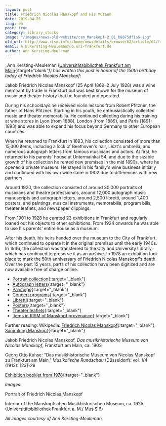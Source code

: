 ```yaml
---
layout: post
title: Friedrich Nicolas Manskopf and His Museum
date: 2019-04-25
lang: en
post: true
category: library_stocks
image: "/images/news-old-website/csm_Manskopf-2_01_b8875df1a6.jpg"
old_url: http://www.rism.info//home/newsdetails/browse/62/article/64/friedrich-nicolas-manskopf-and-his-museum.html
email: A.B.Kersting-Meuleman@ub.uni-frankfurt.de
author: Ann Kersting-Meuleman
---
```



_Ann Kersting-Meuleman ([Universitätsbibliothek Frankfurt am Main](http://www.ub.uni-frankfurt.de/musik/){:target="_blank"}) has written this post in honor of the 150th birthday today of Friedrich Nicolas Manskopf:_

Jakob Friedrich Nicolas Manskopf (25 April 1869–2 July 1928) was a wine merchant by trade in Frankfurt but was best known for the museum of music and theater history that he founded and operated.

During his schooldays he received violin lessons from Robert Pfitzner, the father of Hans Pfitzner. Starting in his youth, he enthusiastically collected music and theater memorabilia. He continued collecting during his training at wine stores in Lyon (from 1888), London (from 1889), and Paris (1891-1893) and was able to expand his focus beyond Germany to other European countries.

When he returned to Frankfurt in 1893, his collection consisted of more than 15,000 items, including a lock of Beethoven's hair, Liszt's umbrella, and numerous autograph letters from famous musicians and actors. At first, he returned to his parents' house at Untermainkai 54, and due to the sizable growth of his collection he rented new premises in the mid 1890s, where he opened a private museum. He stayed in his family's wine business initially and continued with his own wine store in 1902 due to differences with new partners.

Around 1920, the collection consisted of around 30,000 portraits of musicians and theatre professionals, around 12,000 autograph music manuscripts and autograph letters, around 2,500 libretti, around 1,400 posters, and paintings, musical instruments, memorabilia, program bills, theater leaflets, and newspaper clippings.

From 1901 to 1928 he curated 23 exhibitions in Frankfurt and regularly loaned out his objects to other exhibitions. From 1924 onwards he was able to use his parents' entire house as a museum.

After his death, his heirs handed over the museum to the City of Frankfurt, which continued to operate it in the original premises until the early 1940s. In 1946, the collection was transferred to the City and University Library, which has continued to preserve it as an archive. In 1978 an exhibition took place to mark the 50th anniversary of Friedrich Nicolas Manskopf's death. Over the past 15 years, parts of his collection have been digitized and are now available free of charge online.

- [Portrait collection](http://www.ub.uni-frankfurt.de/musik/manskopf_portraets.html){:target="_blank"}
- [Autograph letters](http://www.ub.uni-frankfurt.de/musik/briefe.html){:target="_blank"}
- [Paintings](http://www.ub.uni-frankfurt.de/musik/bilder.html){:target="_blank"}
- [Concert programs](http://www.ub.uni-frankfurt.de/musik/konzertprogramme.html){:target="_blank"}
- [Libretti](http://www.ub.uni-frankfurt.de/musik/libretti.html){:target="_blank"}
- [Posters](http://www.ub.uni-frankfurt.de/musik/plakate.html){:target="_blank"}
- [Theater leaflets](http://www.ub.uni-frankfurt.de/musik/theaterzettel.html){:target="_blank"}
- [Items in RISM of Manskopf provenance](https://opac.rism.info/metaopac/perma.do?v=rism&q=-1%3d%22pe30056891%22){:target="_blank"}

Further reading:
Wikipedia: [Friedrich Nicolas Manskopf](https://de.wikipedia.org/wiki/Friedrich_Nicolas_Manskopf){:target="_blank"}, [Sammlung Manskopf](https://de.wikipedia.org/wiki/Sammlung_Manskopf){:target="_blank"}

Jakob Friedrich Nicolas Manskopf, _Das musikhistorische Museum von Nicolas Manskopf_, Frankfurt am Main, ca. 1903

Georg Otto Kahse: "Das musikhistorische Museum von Nicolas Manskopf zu Frankfurt am Main," _Musikalische Rundschau_ (Düsseldorf): vol. 1/4 (1913): [23]-29

[Exhibition booklet from 1978](http://publikationen.ub.uni-frankfurt.de/frontdoor/index/index/docId/25266){:target="_blank"}


_Images_:

Portrait of Friedrich Nicolas Manskopf

Interior of the Manskopfschen Musikhistorischen Museum, ca. 1925 (Universitätsbibliothek Frankfurt a. M./ Mus S 6)

_All images courtesy of Ann Kersting-Meuleman._

